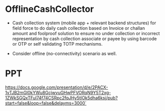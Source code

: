 # OfflineCashCollector
- Cash collection system (mobile app + relevant backend structures) 
for field force to do daily cash collection based on Invoice or 
challan amount and foolproof solution to ensure no under collection 
or incorrect representation by cash collection associate or payee 
by using barcode or OTP or self validating TOTP mechanisms. 

- Consider offline (no-connectivity) scenario as well.


# PPT
https://docs.google.com/presentation/d/e/2PACX-1vTJB2mGl0kYWu8GcjwvuGHwPFVORqN9Y5T2xg-1ZWkSGQxTFul74f74CSRpc2fqJHy5tlOk5dha6ksj/pub?start=false&loop=false&delayms=3000`

